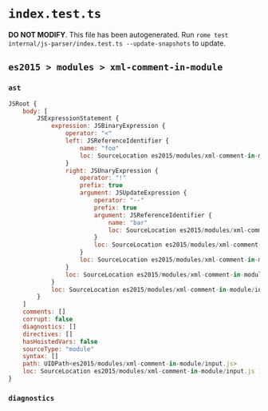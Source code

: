 # `index.test.ts`

**DO NOT MODIFY**. This file has been autogenerated. Run `rome test internal/js-parser/index.test.ts --update-snapshots` to update.

## `es2015 > modules > xml-comment-in-module`

### `ast`

```javascript
JSRoot {
	body: [
		JSExpressionStatement {
			expression: JSBinaryExpression {
				operator: "<"
				left: JSReferenceIdentifier {
					name: "foo"
					loc: SourceLocation es2015/modules/xml-comment-in-module/input.js 1:0-1:3 (foo)
				}
				right: JSUnaryExpression {
					operator: "!"
					prefix: true
					argument: JSUpdateExpression {
						operator: "--"
						prefix: true
						argument: JSReferenceIdentifier {
							name: "bar"
							loc: SourceLocation es2015/modules/xml-comment-in-module/input.js 1:8-1:11 (bar)
						}
						loc: SourceLocation es2015/modules/xml-comment-in-module/input.js 1:6-1:11
					}
					loc: SourceLocation es2015/modules/xml-comment-in-module/input.js 1:5-1:11
				}
				loc: SourceLocation es2015/modules/xml-comment-in-module/input.js 1:0-1:11
			}
			loc: SourceLocation es2015/modules/xml-comment-in-module/input.js 1:0-1:11
		}
	]
	comments: []
	corrupt: false
	diagnostics: []
	directives: []
	hasHoistedVars: false
	sourceType: "module"
	syntax: []
	path: UIDPath<es2015/modules/xml-comment-in-module/input.js>
	loc: SourceLocation es2015/modules/xml-comment-in-module/input.js 1:0-2:0
}
```

### `diagnostics`

```

```
